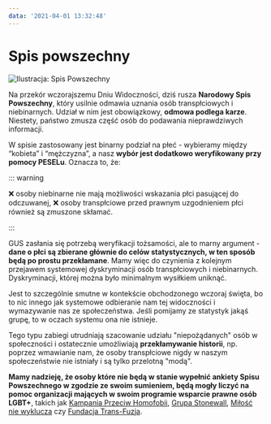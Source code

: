 ```yaml
---
data: '2021-04-01 13:32:48'
---
```

# Spis powszechny

![Ilustracja: Spis Powszechny](https://tranzycja.pl/media/img/spis-powszechny.png)


Na przekór wczorajszemu Dniu Widoczności, dziś rusza **Narodowy Spis Powszechny**, który usilnie odmawia uznania osób transpłciowych i niebinarnych. Udział w nim jest obowiązkowy, **odmowa podlega karze**. Niestety, państwo zmusza część osób do podawania nieprawdziwych informacji. 

W spisie zastosowany jest binarny podział na płeć - wybieramy między “kobieta” i “mężczyzna”, a nasz **wybór jest dodatkowo weryfikowany przy pomocy PESELu**. Oznacza to, że:

::: warning

❌ osoby niebinarne nie mają możliwości wskazania płci pasującej do odczuwanej,
❌ osoby transpłciowe przed prawnym uzgodnieniem płci również są zmuszone skłamać.

:::

GUS zasłania się potrzebą weryfikacji tożsamości, ale to marny argument - **dane o płci są zbierane głównie do celów statystycznych, w ten sposób będą po prostu przekłamane**. Mamy więc do czynienia z kolejnym przejawem systemowej dyskryminacji osób transpłciowych i niebinarnych. Dyskryminacji, której można było minimalnym wysiłkiem uniknąć.

Jest to szczególnie smutne w kontekście obchodzonego wczoraj święta, bo to nic innego jak systemowe odbieranie nam tej widoczności i wymazywanie nas ze społeczeństwa. Jeśli pomijamy ze statystyk jakąś grupę, to w oczach systemu ona nie istnieje.

Tego typu zabiegi utrudniają szacowanie udziału "niepożądanych" osób w społeczności i ostatecznie umożliwiają **przekłamywanie historii**, np. poprzez wmawianie nam, że osoby transpłciowe nigdy w naszym społeczeństwie nie istniały i są tylko przelotną "modą".

**Mamy nadzieję, że osoby które nie będą w stanie wypełnić ankiety Spisu Powszechnego w zgodzie ze swoim sumieniem, będą mogły liczyć na pomoc organizacji mających w swoim programie wsparcie prawne osób LGBT+**, takich jak [Kampania Przeciw Homofobii](https://kph.org.pl/pomoc/pomoc-prawna/), [Grupa Stonewall](https://grupa-stonewall.pl/), [Miłość nie wyklucza](https://mnw.org.pl/prawo/) czy [Fundacja Trans-Fuzja](http://transfuzja.org/pl/artykuly/pomoc_prawna.htm).